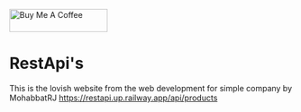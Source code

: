 <a href="https://www.buymeacoffee.com/mohabbatrj" target="_blank"><img src="https://cdn.buymeacoffee.com/buttons/default-orange.png" alt="Buy Me A Coffee" height="41" width="174"></a>
<br/>
# RestApi's
This is the lovish website from the web development for simple company by MohabbatRJ
https://restapi.up.railway.app/api/products

 
 
